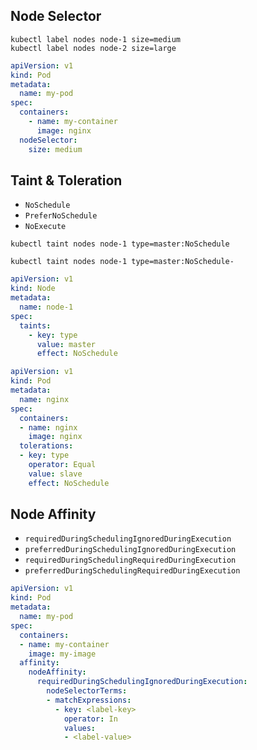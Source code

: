 ## Node Selector

```shell
kubectl label nodes node-1 size=medium
kubectl label nodes node-2 size=large
```

```yaml
apiVersion: v1
kind: Pod
metadata:
  name: my-pod
spec:
  containers:
    - name: my-container
      image: nginx
  nodeSelector:
    size: medium
```

## Taint & Toleration

* `NoSchedule`
* `PreferNoSchedule`
* `NoExecute`

```shell
kubectl taint nodes node-1 type=master:NoSchedule
```

```shell
kubectl taint nodes node-1 type=master:NoSchedule-
```

```yaml
apiVersion: v1
kind: Node
metadata:
  name: node-1
spec:
  taints:
    - key: type
      value: master
      effect: NoSchedule
```

```yaml
apiVersion: v1
kind: Pod
metadata:
  name: nginx
spec:
  containers:
  - name: nginx
    image: nginx
  tolerations:
  - key: type
    operator: Equal
    value: slave
    effect: NoSchedule
```

## Node Affinity

* `requiredDuringSchedulingIgnoredDuringExecution`
* `preferredDuringSchedulingIgnoredDuringExecution`
* `requiredDuringSchedulingRequiredDuringExecution`
* `preferredDuringSchedulingRequiredDuringExecution`

```yaml
apiVersion: v1
kind: Pod
metadata:
  name: my-pod
spec:
  containers:
  - name: my-container
    image: my-image
  affinity:
    nodeAffinity:
      requiredDuringSchedulingIgnoredDuringExecution:
        nodeSelectorTerms:
        - matchExpressions:
          - key: <label-key>
            operator: In
            values:
            - <label-value>
```
